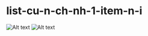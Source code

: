 # list-cu-n-ch-nh-1-item-n-i
![Alt text](https://ibb.co/jVPF4Sc "Optional title")
![Alt text](https://ibb.co/31M2g9b "Optional title")
